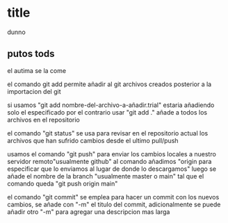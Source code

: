 # title

dunno
 ## putos tods
el autima se la come

el comando git add permite añadir al git archivos creados posterior a la importacion del git

si usamos "git add nombre-del-archivo-a-añadir.trial" estaria añadiendo solo el especificado
por el contrario usar "git add ." añade a todos los archivos en el repositorio

el comando "git status" se usa para revisar en el repositorio actual los archivos que han sufrido cambios desde el ultimo pull/push

usamos el comando "git push" para enviar los cambios locales a nuestro servidor remoto"usualmente github"
al comando añadimos "origin para especificar que lo enviamos al lugar de donde lo descargamos"
luego se añade el nombre de la branch "usualmente master o main"
tal que el comando queda "git push origin main"

el comando "git commit" se emplea para hacer un commit con los nuevos cambios, se añade con "-m" el titulo del commit, adicionalmente se puede
añadir otro "-m" para agregar una descripcion mas larga

